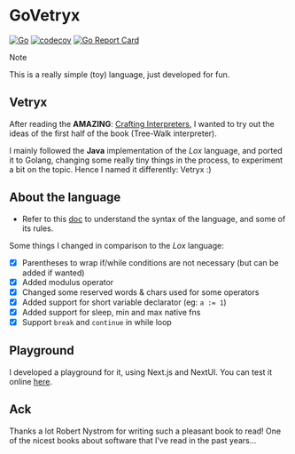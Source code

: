 # GoVetryx
[![Go](https://github.com/avazquezcode/govetryx/actions/workflows/ci.yml/badge.svg?branch=main)](https://github.com/avazquezcode/govetryx/actions/workflows/ci.yml)
[![codecov](https://codecov.io/gh/avazquezcode/govetryx/graph/badge.svg?token=BU2ZL47MNK)](https://codecov.io/gh/avazquezcode/govetryx)
<a href="https://goreportcard.com/report/github.com/avazquezcode/govetryx"><img src="https://goreportcard.com/badge/github.com/avazquezcode/govetryx" alt="Go Report Card" /></a>

> [!NOTE]  
> This is a really simple (toy) language, just developed for fun.

## Vetryx
After reading the **AMAZING**: [Crafting Interpreters](https://www.amazon.com/dp/0990582930), I wanted to try out the ideas of the first half of the book (Tree-Walk interpreter).

I mainly followed the **Java** implementation of the _Lox_ language, and ported it to Golang, changing some really tiny things in the process, to experiment a bit on the topic. Hence I named it differently: Vetryx :)

## About the language
- Refer to this [doc](LANGUAGE.md) to understand the syntax of the language, and some of its rules.

Some things I changed in comparison to the _Lox_ language:

- [x] Parentheses to wrap if/while conditions are not necessary (but can be added if wanted)
- [x] Added modulus operator
- [x] Changed some reserved words & chars used for some operators
- [x] Added support for short variable declarator (eg: `a := 1`)
- [x] Added support for sleep, min and max native fns
- [x] Support `break` and `continue` in while loop

## Playground

I developed a playground for it, using Next.js and NextUI.
You can test it online [here](https://govetryx.agustinvazquez.me/).

## Ack
Thanks a lot Robert Nystrom for writing such a pleasant book to read! One of the nicest books about software that I've read in the past years...
